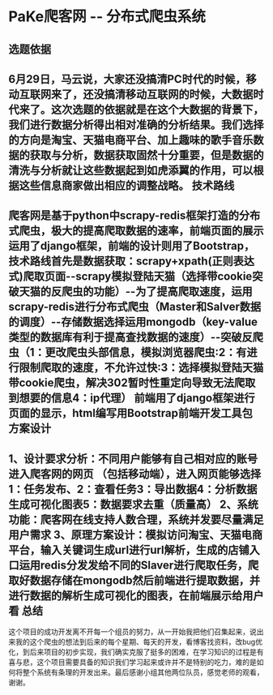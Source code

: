 PaKe爬客网 -- 分布式爬虫系统
== 
选题依据
--
  6月29日，马云说，大家还没搞清PC时代的时候，移动互联网来了，还没搞清移动互联网的时候，大数据时代来了。这次选题的依据就是在这个大数据的背景下，我们进行数据分析得出相对准确的分析结果。我们选择的方向是淘宝、天猫电商平台、加上趣味的歌手音乐数据的获取与分析，数据获取固然十分重要，但是数据的清洗与分析就让这些数据起到如虎添翼的作用，可以根据这些信息商家做出相应的调整战略。
技术路线
--
  爬客网是基于python中scrapy-redis框架打造的分布式爬虫，极大的提高爬取数据的速率，前端页面的展示运用了django框架，前端的设计则用了Bootstrap，技术路线首先是数据获取：scrapy+xpath(正则表达式)爬取页面--scrapy模拟登陆天猫（选择带cookie突破天猫的反爬虫的功能）--为了提高爬取速度，运用scrapy-redis进行分布式爬虫（Master和Salver数据的调度）--存储数据选择运用mongodb（key-value类型的数据库有利于提高查找数据的速度）--突破反爬虫（1：更改爬虫头部信息，模拟浏览器爬虫:2：有进行限制爬取的速度，不允许过快:3：选择模拟登陆天猫带cookie爬虫，解决302暂时性重定向导致无法爬取到想要的信息4：ip代理）
  前端用了django框架进行页面的显示，html编写用Bootstrap前端开发工具包
方案设计
--
  1、设计要求分析：不同用户能够有自己相对应的账号进入爬客网的网页
（包括移动端），进入网页能够选择1：任务发布、2：查看任务3：导出数据4：分析数据生成可视化图表5：数据要求去重（质量高）
2、系统功能：爬客网在线支持人数合理，系统并发要尽量满足用户需求
3、原理方案设计：模拟访问淘宝、天猫电商平台，输入关键词生成url进行url解析，生成的店铺入口运用redis分发发给不同的Slaver进行爬取任务，爬取好数据存储在mongodb然后前端进行提取数据，并进行数据的解析生成可视化的图表，在前端展示给用户看
总结
--
  这个项目的成功开发离不开每一个组员的努力，从一开始我把他们召集起来，说出来我的这个爬虫的想法到后来的每个星期、每天的开发，看博客找资料，改bug优化，到后来项目的初步实现，我们确实克服了挺多的困难，在学习知识的过程是有喜与悲，这个项目需要具备的知识我们学习起来或许并不是特别的吃力，难的是如何将整个系统有条理的开发出来。最后感谢小组其他两位队员，感觉老师的观看，谢谢。
